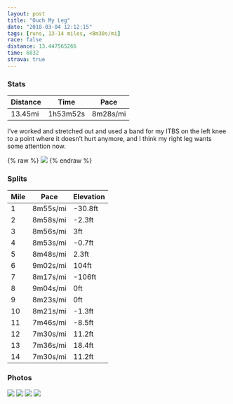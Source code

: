 ```yaml
---
layout: post
title: "Ouch My Leg"
date: "2018-03-04 12:12:15"
tags: [runs, 13-14 miles, <8m30s/mi]
race: false
distance: 13.447565266
time: 6832
strava: true
---
```


### Stats

| Distance | Time | Pace |
|----------|------|------|
|13.45mi|1h53m52s|8m28s/mi|

I’ve worked and stretched out and used a band for my ITBS on the left knee to a point where it doesn’t hurt anymore, and I think my right leg wants some attention now.

{% raw %}
<img src='https://maps.googleapis.com/maps/api/staticmap?maptype=roadmap&path=enc:gtrwF`cqbMqQyNpDgLuBkBlDi@`Jq[_GhAu@_CkGr@wO}CiGoGcPq@g\uWbZ|Vje@nBOvGbGrBbWeD|KiLnFm@rbAjNzf@vQhDhH?bx@bBfGdFlx@lG|HdFfTnDnBlSl_@lC~P{BqOc\wg@_G_VqCcD_Cej@aEoK{@uHPwy@oEqH_o@iScv@gJqH\qJjKqXhE_HyBjAmGm@}@uJfAiRyC_@dAwAkCmJyB{QuO`Y`SwBzHnBjEkDjLh|@jj@dF~E{A~G&key=AIzaSyC1MId7bFpkLXNAaYhBSTb8jLyiSqzbDtM&size=800x800&markers=color:yellow|label:S|40.733,-73.98465&markers=color:green|label:F|40.733509999999974,-73.98589000000003'>
{% endraw %}

### Splits

| Mile | Pace | Elevation |
|------|------|-----------|
|1|8m55s/mi|-30.8ft|
|2|8m58s/mi|-2.3ft|
|3|8m56s/mi|3ft|
|4|8m53s/mi|-0.7ft|
|5|8m48s/mi|2.3ft|
|6|9m02s/mi|104ft|
|7|8m17s/mi|-106ft|
|8|9m04s/mi|0ft|
|9|8m23s/mi|0ft|
|10|8m21s/mi|-1.3ft|
|11|7m46s/mi|-8.5ft|
|12|7m30s/mi|11.2ft|
|13|7m36s/mi|18.4ft|
|14|7m30s/mi|11.2ft|

### Photos
<img src='https://dgtzuqphqg23d.cloudfront.net/jUtZ04jAZGOPDa-o6P-OKBNOJmnthE-SiRkvYRdzs6M-768x386.jpg'>

<img src='https://dgtzuqphqg23d.cloudfront.net/3XxMVL4TGPu28AYE3ySLQ3xCdpRnkICd885pOZYuBiE-561x768.jpg'>

<img src='https://dgtzuqphqg23d.cloudfront.net/yteFXG7vwo4USuwYjh0NsZr7FerlMVr9zgByFmNHMaE-576x768.jpg'>

<img src='https://dgtzuqphqg23d.cloudfront.net/CIzT30je3sN9Me2sSJVEXrp6Nt76fZy7uVGMf2Z7G2Q-576x768.jpg'>
